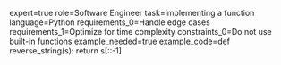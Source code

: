 expert=true
role=Software Engineer
task=implementing a function
language=Python
requirements_0=Handle edge cases
requirements_1=Optimize for time complexity
constraints_0=Do not use built-in functions
example_needed=true
example_code=def reverse_string(s): return s[::-1]